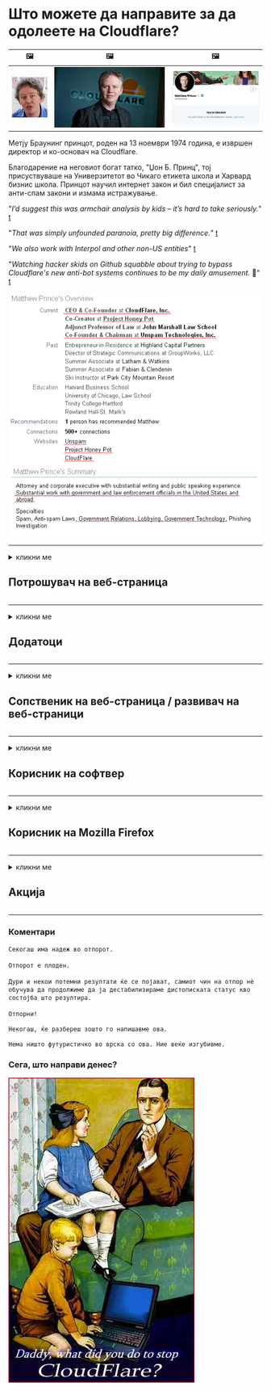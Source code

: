 # Што можете да направите за да одолеете на Cloudflare?

| 🖼 | 🖼 | 🖼 |
| --- | --- | --- |
| ![](../image/matthew_prince_teen.jpg) | ![](../image/matthew_prince.jpg) | ![](../image/blockedbymatthewprince.jpg) |


Метју Браунинг принцот, роден на 13 ноември 1974 година, е извршен директор и ко-основач на Cloudflare.

Благодарение на неговиот богат татко, "Џон Б. Принц", тој присуствуваше на Универзитетот во Чикаго етикета школа и Харвард бизнис школа.
Принцот научил интернет закон и бил специјалист за анти-спам закони и измама истражување.


"*I’d suggest this was armchair analysis by kids – it’s hard to take seriously.*" [t](https://www.theguardian.com/technology/2015/nov/19/cloudflare-accused-by-anonymous-helping-isis)

"*That was simply unfounded paranoia, pretty big difference.*"  [t](https://twitter.com/xxdesmus/status/992757936123359233)

"*We also work with Interpol and other non-US entities*" [t](https://twitter.com/eastdakota/status/1203028504184360960)

"*Watching hacker skids on Github squabble about trying to bypass Cloudflare's new anti-bot systems continues to be my daily amusement.* 🍿" [t](https://twitter.com/eastdakota/status/1273277839102656515)


![](../image/whoismp.jpg)

---


<details>
<summary>кликни ме

## Потрошувач на веб-страница
</summary>


- Ако веб-страницата што ви се допаѓа користи Cloudflare, кажете им да не користат Cloudflare.
  - Кукањето на социјалните медиуми како Фејсбук, Редит, Твитер или Мастодон не прави никаква разлика. [Дејствата се погласни од хаштаговите.](https://twitter.com/phyzonloop/status/1274132092490862594)
  - Обидете се да контактирате со сопственикот на веб-страницата ако сакате да се направите корисно.

[Рече Cloudflare](https://github.com/Eloston/ungoogled-chromium/issues/783):
```
Препорачуваме да контактирате со администраторите за специфичните услуги или страници со кои се соочувате и да го споделите вашето искуство.
```

[Ако не го побарате тоа, сопственикот на веб-страницата никогаш не го знае овој проблем.](../PEOPLE.md)

![](../image/liberapay.jpg)

[Успешен пример](https://counterpartytalk.org/t/turn-off-cloudflare-on-counterparty-co-plz/164/5).<br>
Имате проблем? [Подигнете го гласот сега.](https://github.com/maraoz/maraoz.github.io/issues/1) Пример подолу.

```
Вие само помагате во цензурата на компанијата и масовниот надзор.
http://crimeflare.eu.org
```

```
Вашата веб-страница е во приватна gardenидна градина за злоупотреба на приватноста на CloudFlare.
http://crimeflare.eu.org
```

- Одвојте малку време за да ја прочитате политиката за приватност на веб-страницата.
  - ако веб-страницата стои позади Cloudflare или веб-страницата користи услуги поврзани со Cloudflare.

Мора да објасни што е „Cloudflare“ и да побара дозвола за споделување на вашите податоци со Cloudflare. Неуспехот да се стори тоа ќе резултира со нарушување на довербата и предметната веб-страница треба да се избегнува.

[Прифатлив пример за политика на приватност е тука](https://archive.is/bDlTz) ("Subprocessors" > "Entity Name")

```
Ја прочитав вашата политика за приватност и не можам да го најдам зборот Cloudflare.
Одбивам да споделувам податоци со тебе ако продолжиш да ги храниш моите податоци на Cloudflare.
http://crimeflare.eu.org
```

Ова е пример за политика за приватност што го нема зборот Cloudflare.
[Liberland Jobs](https://archive.is/daKIr) [privacy policy](https://docsend.com/view/feiwyte):

![](../image/cfwontobey.jpg)

Cloudflare имаат своја политика за приватност.
[Cloudflare сака луѓе кои доксираат.](https://www.reddit.com/r/GamerGhazi/comments/2s64fe/be_wary_reporting_to_cloudflare/)

Еве добар пример за формата за регистрација на веб-страница.
АФАИК, нула веб-страница направете го ова. Дали ќе им верувате?

```
Со кликнување на „Регистрирај се за XYZ“, вие се согласувате со нашите услови за користење и изјавата за приватност.
Вие исто така се согласувате да ги споделувате вашите податоци со Cloudflare и исто така се согласувате со изјавата за приватност на cloudflare.
Ако Cloudflare ги обелодени вашите информации или не ви дозволи да се поврзете со нашите сервери, тоа не е наша вина. [*]

[ Пријавете се ] [ не се согласувам ]
```
[*] [PEOPLE.md](../PEOPLE.md)


- Обидете се да не ја користите нивната услуга. Запомнете дека ве следи Cloudflare.
  - ["I'm in your TLS, sniffin' your passworz"](../image/iminurtls.jpg)

- Пребарувајте друга веб-страница. Постојат алтернативи и опортунити на Интернет!

- Убедете ги вашите пријатели да го користат Tor на дневна основа.
  - Анонимноста треба да биде стандард за отворен интернет!
  - [Забележете дека проектот Tor не го сака овој проект.](../HISTORY.md)

</details>

------

<details>
<summary>кликни ме

## Додатоци
</summary>

- Ако вашиот прелистувач е Firefox, Tor Browser или Ungoogled Chromium, користете еден од овие додатоци подолу.
  - Ако сакате да додадете друг нов додаток, прашајте прво за тоа.


| Име | Инвеститорот | Поддршка | Може да блокира | Може да извести | Chrome |
| -------- | -------- | -------- | -------- | -------- | -------- |
| [Bloku Cloudflaron MITM-Atakon](../subfiles/about.bcma.md) | #Addon | [ ? ](http://crimeflare.eu.org/) | **Да**     | **Да**     |  **Да** |
| [Ĉu ligoj estas vundeblaj al MITM-atako?](../subfiles/about.ismm.md) | #Addon | [ ? ](http://crimeflare.eu.org/) | Не     | **Да**     |  **Да** |
| [Ĉu ĉi tiuj ligoj blokos Tor-uzanton?](../subfiles/about.isat.md) | #Addon | [ ? ](http://crimeflare.eu.org/) | Не     | **Да**     |  **Да** |
| [Block Cloudflare MITM Attack](https://trac.torproject.org/projects/tor/attachment/ticket/24351/block_cloudflare_mitm_attack-1.0.14.1-an%2Bfx.xpi)<br>[**DELETED BY TOR PROJECT**](../HISTORY.md) | nullius | [ ? ](../tool/block_cloudflare_mitm_fx), [Link](http://crimeflare.eu.org/) | **Да**     | **Да**     |  Не |
| [TPRB](http://34ahehcli3epmhbu2wbl6kw6zdfl74iyc4vg3ja4xwhhst332z3knkyd.onion/) | Sw | [ ? ](http://34ahehcli3epmhbu2wbl6kw6zdfl74iyc4vg3ja4xwhhst332z3knkyd.onion/) | **Да**     | **Да**     |  Не |
| [Detect Cloudflare](https://addons.mozilla.org/en-US/firefox/addon/detect-cloudflare/) | Frank Otto | [ ? ](https://github.com/traktofon/cf-detect) | Не     | **Да**     |  Не |
| [True Sight](https://addons.mozilla.org/en-US/firefox/addon/detect-cloudflare-plus/) | claustromaniac | [ ? ](https://github.com/claustromaniac/detect-cloudflare-plus) | Не     | **Да**     |  Не |
| [Which Cloudflare datacenter am I visiting?](https://addons.mozilla.org/en-US/firefox/addon/cf-pop/) | 依云 | [ ? ](https://github.com/lilydjwg/cf-pop) | Не     | **Да**     |  Не |


- „Decentraleyes“ може да ја запре врската со „CDNJS (Cloudflare)“.
  - Тоа спречува многу барања да стигнат до мрежите и им служи на локалните датотеки за да не се расипуваат страниците.
  - Инвеститорот одговори: "[very concerning indeed](https://github.com/Synzvato/decentraleyes/issues/236#issuecomment-352049501)", "[widespread usage severely centralizes the web](https://github.com/Synzvato/decentraleyes/issues/251#issuecomment-366752049)"

- [Може да го отстраните или да не верувате во сертификатот Cloudflare од вашиот орган за сертификати (CA).](https://www.ssl.com/how-to/remove-root-certificate-firefox/)

</details>

------

<details>
<summary>кликни ме

## Сопственик на веб-страница / развивач на веб-страници
</summary>


![](../image/word_cloudflarefree.jpg)

- Не користете раствор на Cloudflare, Период.
  - Можеш и подобро од тоа, нели? [Еве како да ги отстраните претплатите, плановите, домените или сметките на Cloudflare.](https://support.cloudflare.com/hc/en-us/articles/200167776-Removing-subscriptions-plans-domains-or-accounts)

| 🖼 | 🖼 |
| --- | --- |
| ![](../image/htmlalertcloudflare.jpg) | ![](../image/htmlalertcloudflare2.jpg) |

- Сакате повеќе клиенти? Знаете што да правите. Совет е „над линијата“.
  - [Здраво, напишавте „Ние сериозно ја сфаќаме вашата приватност“, но добив „Грешка 403 Забранетиот анонимен прокси не е дозволен“.](https://it.slashdot.org/story/19/02/19/0033255/stop-saying-we-take-your-privacy-and-security-seriously) Зошто го блокирате Tor Or VPN? И зошто блокирате привремени е-пошта?

![](../image/anonexist.jpg)

- Користењето на Cloudflare ќе ги зголеми шансите за испад. Посетителите не можат да пристапат до вашата веб-страница ако вашиот сервер не работи или Cloudflare е прекинат.
  - [Дали навистина мислевте дека Cloudflare никогаш не опаѓа?](https://www.ibtimes.com/cloudflare-down-not-working-sites-producing-504-gateway-timeout-errors-2618008) [Another](https://twitter.com/Jedduff/status/1097875615997399040) [sample](https://twitter.com/search?f=tweets&vertical=default&q=Cloudflare%20is%20having%20problems). [Need more](../PEOPLE.md)?

![](../image/cloudflareinternalerror.jpg)

- Користењето Cloudflare за прокси на вашата „услуга API“, „сервер за ажурирање на софтвер“ или „RSS feed“ ќе му наштети на вашиот клиент. Ви се јави клиент и ви рече „Не можам повеќе да го користам вашиот API“, а вие немате идеја што се случува. Cloudflare може тивко да го блокира вашиот клиент. Дали мислите дека е во ред?
  - Постојат многу мрежни услуги за читач на RSS и читач на RSS. Зошто објавувате RSS-довод, ако не дозволувате луѓето да се претплаќаат?

![](../image/rssfeedovercf.jpg)

- Дали ви треба HTTPS сертификат? Користете „Ајде да криптираме“ или само купете го од компанијата CA.

- Дали ви треба ДНС-сервер? Не можете да поставите свој сервер? Како за нив: [Hurricane Electric Free DNS](https://dns.he.net/), [Dyn.com](https://dyn.com/dns/), [1984 Hosting](https://www.1984hosting.com/), [Afraid.Org (Администраторот ја брише вашата сметка ако користите TOR)](https://freedns.afraid.org/)

- Барате хостинг услуга? Само бесплатно? Како за нив: [Onion Service](http://vww6ybal4bd7szmgncyruucpgfkqahzddi37ktceo3ah7ngmcopnpyyd.onion/en/security/network-security/tor/onionservices-best-practices), [Free Web Hosting Area](https://freewha.com/), [Autistici/Inventati Web Site Hosting](https://www.autinv5q6en4gpf4.onion/services/website), [Github Pages](https://pages.github.com/), [Surge](https://surge.sh/)
  - [Алтернативи на Cloudflare](../subfiles/cloudflare-alternatives.md)

- Дали користите „cloudflare-ipfs.com“? [Дали знаете дека Cloudflare IPFS е лош?](../PEOPLE.md)

- Инсталирајте Firewall на веб апликации како што се OWASP и Fail2Ban на вашиот сервер и правилно конфигурирајте го.
  - Блокирањето на Tor не е решение. Не казнувајте ги сите само за мали лоши корисници.

- Пренасочете или блокирајте ги корисниците на „Cloudflare Warp“ пристапот до вашата веб-страница. И наведете причина ако можете.

> IP-листа: "[Тековните опсези на IP на Cloudflare](cloudflare_inc/)"

> A: Само блокирајте ги

```
server {
...
deny 173.245.48.0/20;
deny 103.21.244.0/22;
deny 103.22.200.0/22;
deny 103.31.4.0/22;
deny 141.101.64.0/18;
deny 108.162.192.0/18;
deny 190.93.240.0/20;
deny 188.114.96.0/20;
deny 197.234.240.0/22;
deny 198.41.128.0/17;
deny 162.158.0.0/15;
deny 104.16.0.0/12;
deny 172.64.0.0/13;
deny 131.0.72.0/22;
deny 2400:cb00::/32;
deny 2606:4700::/32;
deny 2803:f800::/32;
deny 2405:b500::/32;
deny 2405:8100::/32;
deny 2a06:98c0::/29;
deny 2c0f:f248::/32;
...
}
```

> B: Пренасочи на страницата за предупредување

```
http {
...
geo $iscf {
default 0;
173.245.48.0/20 1;
103.21.244.0/22 1;
103.22.200.0/22 1;
103.31.4.0/22 1;
141.101.64.0/18 1;
108.162.192.0/18 1;
190.93.240.0/20 1;
188.114.96.0/20 1;
197.234.240.0/22 1;
198.41.128.0/17 1;
162.158.0.0/15 1;
104.16.0.0/12 1;
172.64.0.0/13 1;
131.0.72.0/22 1;
2400:cb00::/32 1;
2606:4700::/32 1;
2803:f800::/32 1;
2405:b500::/32 1;
2405:8100::/32 1;
2a06:98c0::/29 1;
2c0f:f248::/32 1;
}
...
}

server {
...
if ($iscf) {rewrite ^ https://example.com/cfwsorry.php;}
...
}

<?php
header('HTTP/1.1 406 Not Acceptable');
echo <<<CLOUDFLARED
Thank you for visiting ourwebsite.com!<br />
We are sorry, but we can't serve you because your connection is being intercepted by Cloudflare.<br />
Please read http://crimeflare.eu.org for more information.<br />
CLOUDFLARED;
die();
```

- Поставете Tor Onion Service или I2P insite доколку верувате во слобода и добредојдовте анонимни корисници.

- Побарајте совет од други оператори на двојна веб-страница Clearnet / Tor и стекнете анонимни пријатели!

</details>

------

<details>
<summary>кликни ме

## Корисник на софтвер
</summary>


- Раздорот користи CloudFlare. Алтернативи? Препорачуваме [**Briar** (Android)](https://f-droid.org/en/packages/org.briarproject.briar.android/), [Ricochet (PC)](https://ricochet.im/), [Tox + Tor (Android/PC)](https://tox.chat/download.html)
  - Briar вклучува Tor daemon за да не мора да го инсталирате Orbot.
  - Програмерите на Qwtch, Open Privacy, избришаа проект stop_cloudflare од нивната услуга за git без претходна најава.

- Ако користите Debian GNU / Linux, или кој било дериват, претплатете се: [bug #831835](https://bugs.debian.org/cgi-bin/bugreport.cgi?bug=831835). И, ако можете, помогнете во проверка на лепенката и помогнете му на одржувачот да дојде до вистинскиот заклучок дали треба да се прифати.

- Секогаш препорачувајте ги овие прелистувачи.

| Име | Инвеститорот | Поддршка | Коментар |
| -------- | -------- | -------- | -------- |
| [Ungoogled-Chromium](https://ungoogled-software.github.io/ungoogled-chromium-binaries/) | Eloston | [ ? ](https://github.com/Eloston/ungoogled-chromium) | PC (Win, Mac, Linux)  _!Tor_ |
| [Bromite](https://www.bromite.org/fdroid) | Bromite | [ ? ](https://github.com/bromite/bromite/issues) | Android  _!Tor_ |
| [Tor Browser](https://www.torproject.org/download/) | Tor Project | [ ? ](https://support.torproject.org/) | PC (Win, Mac, Linux)  _Tor_|
| [Tor Browser Android](https://www.torproject.org/download/) | Tor Project | [ ? ](https://support.torproject.org/) | Android  _Tor_|
| [Onion Browser](https://itunes.apple.com/us/app/onion-browser/id519296448?mt=8) | Mike Tigas | [ ? ](https://github.com/OnionBrowser/OnionBrowser/issues) | Apple iOS  _Tor_|
| [GNU/Icecat](https://www.gnu.org/software/gnuzilla/) | GNU | [ ? ](https://www.gnu.org/software/gnuzilla/) | PC (Linux) |
| [IceCatMobile](https://f-droid.org/en/packages/org.gnu.icecat/) | GNU | [ ? ](https://lists.gnu.org/mailman/listinfo/bug-gnuzilla) | Android |
| [Iridium Browser](https://iridiumbrowser.de/about/) | Iridium | [ ? ](https://github.com/iridium-browser/iridium-browser/) | PC (Win, Mac, Linux, OpenBSD) |


Приватноста на другиот софтвер е несовршена. Ова не значи дека прелистувачот Tor е „совршен“.
Нема 100% безбеден ниту 100% приватен на Интернет и технологија.

- Не сакате да го користите Tor? Можете да користите кој било прелистувач со Tor daemon.
  - [Забележете дека проектот Tor не го сака ова.](https://support.torproject.org/tbb/tbb-9/) Користете го прелистувачот Tor ако сте во можност да го сторите тоа.
- [Како да користите хром со Tor](../subfiles/chromium_tor.md)


Ајде да разговараме за приватноста на другиот софтвер.

- [Ако навистина треба да користите Firefox, изберете „Firefox ESR“.](https://www.mozilla.org/en-US/firefox/organizations/)
  - [Firefox - Spyware Watchdog](https://spyware.neocities.org/articles/firefox.html)
  - [Firefox го одбива слободниот говор, го забранува слободниот говор](https://web.archive.org/web/20200423010026/https://reclaimthenet.org/firefox-rejects-free-speech-bans-free-speech-commenting-plugin-dissenter-from-its-extensions-gallery/)
  - ["100+ противгласови. Се чини како да бараме од софтверска компанија да се држи до ... софтверот е само премногу деновиве."](https://old.reddit.com/r/firefox/comments/gutdiw/weve_got_work_to_do_the_mozilla_blog/fslbbb6/)
  - [Ух, зошто Firefox ми покажува спонзорирани врски во мојата URL-лента?](https://www.reddit.com/r/firefox/comments/jybx2w/uh_why_is_firefox_showing_me_sponsored_links_in/)
  - [Мозила - arnавол воплотен](https://digdeeper.neocities.org/ghost/mozilla.html)

- [Запомнете, Mozilla ја користи услугата Cloudflare.](https://www.robtex.com/dns-lookup/www.mozilla.org) [Тие исто така ја користат DNS услугата на Cloudflare на нивниот производ.](https://www.theregister.co.uk/2018/03/21/mozilla_testing_dns_encryption/)

- [Mozilla официјално го одби овој билет.](https://bugzilla.mozilla.org/show_bug.cgi?id=1426618)

- [Firefox Focus е шега.](https://github.com/mozilla-mobile/focus-android/issues/1743) [Ветија дека ќе ја исклучат телеметријата, но ја сменија.](https://github.com/mozilla-mobile/focus-android/issues/4210)

- [Инвеститорот на PaleMoon / Basilisk го сака Cloudflare.](https://github.com/mozilla-mobile/focus-android/issues/1743#issuecomment-345993097)
  - [Серверот за архиви на Пале Месец хакираше и ширеше малициозен софтвер 18 месеци](https://www.reddit.com/r/privacytoolsIO/comments/cc808y/pale_moons_archive_server_hacked_and_spread/)
  - Тој исто така ги мрази корисниците на Tor - "[Нека биде непријателски настроен кон Тор. Мислам дека повеќето страници треба да бидат непријателски расположени кон Tor со оглед на неговиот исклучително висок фактор на злоупотреба.](https://github.com/yacy/yacy_search_server/issues/314#issuecomment-565932097)"

- [Waterfox има сериозен проблем со „телефонскиот дом“](https://spyware.neocities.org/articles/waterfox.html)

- [Google Chrome е шпионски софтвер.](https://www.gnu.org/proprietary/malware-google.en.html)
  - [Google ја профилира вашата активност.](https://spyware.neocities.org/articles/chrome.html)

- [SRWare Iron направи премногу телефонски приклучоци дома.](https://spyware.neocities.org/articles/iron.html) Исто така, се поврзува со домените на Google.

- [Следете ги белите списоци на белиот прелистувач на Фејсбук / Твитер.](https://www.bleepingcomputer.com/news/security/facebook-twitter-trackers-whitelisted-by-brave-browser/)
  - [Еве повеќе проблеми.](https://spyware.neocities.org/articles/brave.html)
  - [придружна лична карта на бинанс](https://twitter.com/cryptonator1337/status/1269594587716374528)

- [Microsoft Edge му дозволува на Фејсбук да извршува Flash код зад грбот на корисниците.](https://www.zdnet.com/article/microsoft-edge-lets-facebook-run-flash-code-behind-users-backs/)

- [Вивалди не ја почитува вашата приватност.](https://spyware.neocities.org/articles/vivaldi.html)

- [Ниво на шпионски софтвер во опера: Екстремно високо](https://spyware.neocities.org/articles/opera.html)

- Apple iOS: [Вие воопшто не треба да користите iOS, главно затоа што станува збор за малициозен софтвер.](https://www.gnu.org/proprietary/malware-apple.html)

Затоа препорачуваме само над табелата. Ништо друго.

</details>

------

<details>
<summary>кликни ме

## Корисник на Mozilla Firefox
</summary>


- „Firefox Nightly“ ќе испрати информации на ниво на дебагирање до серверите на Mozilla без метод на исклучување.
  - [Серверите на Mozilla го пренесуваат Cloudflare](https://www.digwebinterface.com/?hostnames=www.mozilla.org%0D%0Amozilla.cloudflare-dns.com&type=&ns=resolver&useresolver=8.8.4.4&nameservers=)

- Можно е да се забрани Firefox да се поврзе со серверите на Mozilla.
  - [Водич за шаблони за политика на Mozilla](https://github.com/mozilla/policy-templates/blob/master/README.md)
  - Имајте на ум дека овој трик може да престане да работи во подоцнежна верзија, бидејќи Mozilla сака самите да се на списокот на белата листа.
  - Користете заштитен allид и ДНС-филтер за да ги блокирате целосно.

"`/distribution/policies.json`"

>     "WebsiteFilter": {
> 		"Block": [
> 		"*://*.mozilla.com/*",
> 		"*://*.mozilla.net/*",
> 		"*://*.mozilla.org/*",
> 		"*://webcompat.com/*",
> 		"*://*.firefox.com/*",
> 		"*://*.thunderbird.net/*",
> 		"*://*.cloudflare.com/*"
> 		]
>     },


- ~~Пријавете грешка на тракерот на mozilla, кажувајќи им да не користат Cloudflare.~~ Имаше извештај за грешки во врска со бугзила. На многу луѓе им беше објавена нивната загриженост, сепак грешката ја криеше администраторот во 2018 година.

- Може да го оневозможите DoH во Firefox.
  - [Променете го стандардниот DNS давател на Firefox](../subfiles/change-firefox-dns.md)

![](../image/firefoxdns.jpg)

- [Ако сакате да користите не-ISP DNS, размислете за користење на OpenNIC Tier2 DNS услуга или која било од не-Cloudflare DNS услуги.](https://wiki.opennic.org/start)
![](../image/opennic.jpg)
  - Блокирајте Cloudflare со DNS. [Crimeflare DNS](https://dns.crimeflare.eu.org/)

- Можете да го користите Tor како резолутор на DNS. [Ако не сте експерт за Тор, поставете прашање тука.](https://tor.stackexchange.com/)

> **Како?**
> 1. Преземете го Tor и инсталирајте го на вашиот компјутер.
> 2. Додадете ја оваа линија во датотеката „torrc“.
> DNSPort 127.0.0.1:53
> 3. Рестартирајте го Tor.
> 4. Поставете го DNS-серверот на вашиот компјутер на „127.0.0.1“.

</details>

------

<details>
<summary>кликни ме

## Акција
</summary>


- Кажете им на другите околу вас за опасностите од Cloudflare.

- [Помогнете да се подобри ова складиште.](http://crimeflare.eu.org)
  - И списоците, аргументите против него и деталите.

- [Документирајте и објавете многу јавно каде работите одат наопаку со Cloudflare (и слични компании), осигурувајќи се да го споменете ова складиште кога ќе го сторите тоа](http://crimeflare.eu.org) :)

- Ставете повеќе луѓе да користат Tor стандардно за да можат да ја доживеат мрежата од перспектива на различни делови на светот.

- Започнете групи, во социјалните медиуми и месниот простор, посветени на ослободувањето на светот од Cloudflare.

- Каде што е соодветно, поврзете се со овие групи на ова складиште - ова може да биде место за координирање на заедничката работа како групи.

- [Започнете кокошарник што може да обезбеди значајна некорпоративна алтернатива на Cloudflare.](../subfiles/cloudflare-alternatives.md)

- Дозволете ни да знаеме за какви било алтернативи за да помогнеме барем во повеќеслојна одбрана од Cloudflare.

- Ако сте клиент на Cloudflare, поставете ги поставките за приватност и почекајте да ги прекршат.
  - [Потоа, ставете ги под обвиненија за повреда на анти-спам / приватност.](https://twitter.com/thexpaw/status/1108424723233419264)

- Ако сте во Соединетите Американски Држави и за која веб-страница станува збор е банка или сметководител, обидете се да извршите правен притисок под Законот за Грам-Лич-Блили или законот за Американците со пречки во развојот и известете ни за тоа колку далеку стигнувате .

- Доколку веб-страницата е владина страница, обидете се да направите притисок врз законот под 1-виот амандман на Уставот на САД.

- Ако сте граѓанин на ЕУ, контактирајте ја веб-страницата за да ги испратите вашите лични информации според Општата регулатива за заштита на податоците. Ако тие одбијат да ви ги дадат вашите информации, тоа е кршење на законот.

- За компаниите кои тврдат дека нудат услуги на својата веб-страница, обидете се да ги пријавите како „лажно рекламирање“ на организациите за заштита на потрошувачите и на БББ. Интернет-страниците на Cloudflare ги опслужуваат серверите Cloudflare.

- [ITU во контекст на САД сугерира дека Cloudflare почнува да станува доволно голем за да може да се сруши законот за монопол.](https://www.itu.int/en/ITU-T/Workshops-and-Seminars/20181218/Documents/Geoff_Huston_Presentation.pdf)

- Може да се замисли дека верзијата 4 на GNU GPL може да вклучува одредба против зачувување на изворниот код зад таквата услуга, која бара за сите GPLv4 и подоцнежните програми барем изворниот код да биде достапен преку медиум кој не прави дискриминација кон корисниците на Tor.

</details>

------

### Коментари

```
Секогаш има надеж во отпорот.

Отпорот е плоден.

Дури и некои потемни резултати ќе се појават, самиот чин на отпор нè обучува да продолжиме да ја дестабилизираме дистописката статус кво состојба што резултира.

Отпорни!
```

```
Некогаш, ќе разбереш зошто го напишавме ова.
```

```
Нема ништо футуристичко во врска со ова. Ние веќе изгубивме.
```

### Сега, што направи денес?


![](../image/stopcf.jpg)
